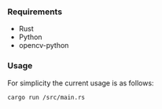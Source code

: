 ### Requirements
- Rust
- Python
- opencv-python

### Usage
For simplicity the current usage is as follows:
```
cargo run /src/main.rs
```
